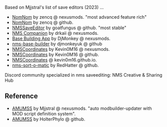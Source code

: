 

Based on Mjjstral's list of save editors (2023) ...

- [NomNom](https://www.nexusmods.com/nomanssky/mods/1566) by zencq @ nexusmods. "most advanced feature rich"
- [NomNom](https://github.com/zencq/NomNom) by zencq @ github.
- [NMSSaveEditor](https://github.com/goatfungus/NMSSaveEditor) by goatfungus @ github. "most stable"
- [NMS Companion](https://www.nexusmods.com/nomanssky/mods/1879) by drkaii @ nexusmods.
- [Base Building App](https://www.nexusmods.com/nomanssky/mods/2598) by DjMonkey @ nexusmods.
- [nms-base-builder](https://github.com/djmonkeyuk/nms-base-builder) by djmonkeyuk @ github
- [NMSCoordinates](https://www.nexusmods.com/nomanssky/mods/1312) by Kevin0M16 @ nexusmods.
- [NMSCoordinates](https://github.com/Kevin0M16/NMSCoordinates) by Kevin0M16 @ github.
- [NMSCoordinates](https://kevin0m16.github.io/NMSCoordinates/) @ kevin0m16.github.io.
- [nms-sort-o-matic](https://github.com/RedHatter/nms-sort-o-matic) by RedHatter @ github.


Discord community specialized in nms saveediting: NMS Creative & Sharing Hub

## Reference

- [AMUMSS](https://www.nexusmods.com/nomanssky/mods/957) by Mjjstral @ nexusmods. "auto modbuilder-updater with MOD script definition system".
- [AMUMSS](https://github.com/HolterPhylo/AMUMSS) by HolterPhylo @ github.
